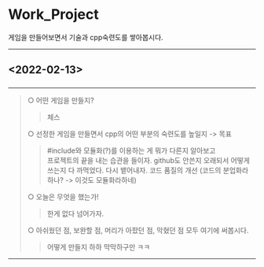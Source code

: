 # Work_Project
게임을 만들어보면서 기술과 cpp숙련도를 쌓아봅시다.

***

## <2022-02-13>

#####
***
> ○ 어떤 게임을 만들지?   
>>체스
>  
> ○ 선정한 게임을 만들면서 cpp의 어떤 부분의 숙련도를 높일지 -> 목표
>>#include와 모듈화(?)를 이용하는 게 뭐가 다른지 알아보고   
>>프로젝트의 끝을 내는 습관을 들이자.
>>github도 안쓴지 오래되서 어떻게 쓰는지 다 까먹었다. 다시 뱉어내자.
>>코드 품질의 개선 (코드의 분업화라 하나? -> 이것도 모듈화라하네)
>   
> ○ 오늘은 무엇을 했는가!   
>>한게 없다 넘어가자.
>   
> ○ 아쉬웠던 점, 보완할 점, 머리가 아팠던 점, 막혔던 점 모두 여기에 써봅시다.   
>>어떻게 만들지 하하 막막하구만 ㅋㅋ
***
